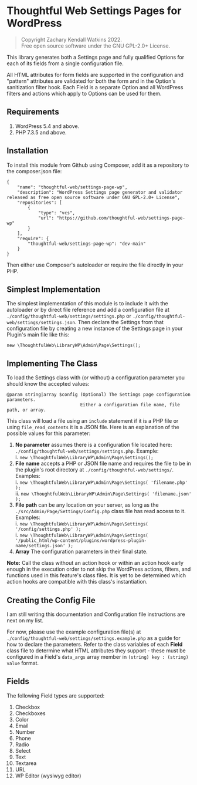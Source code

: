 # Thoughtful Web Settings Pages for WordPress

>Copyright Zachary Kendall Watkins 2022.  
>Free open source software under the GNU GPL-2.0+ License.  

This library generates both a Settings page and fully qualified Options for each of its fields from a single configuration file.

All HTML attributes for form fields are supported in the configuration and "pattern" attributes are validated for both the form and in the Option's sanitization filter hook. Each Field is a separate Option and all WordPress filters and actions which apply to Options can be used for them.

## Requirements

1. WordPress 5.4 and above.
2. PHP 7.3.5 and above.

## Installation

To install this module from Github using Composer, add it as a repository to the composer.json file:

```
{
    "name": "thoughtful-web/settings-page-wp",
    "description": "WordPress Settings page generator and validator released as free open source software under GNU GPL-2.0+ License",
	"repositories": [
		{
			"type": "vcs",
			"url": "https://github.com/thoughtful-web/settings-page-wp"
		}
	],
	"require": {
		"thoughtful-web/settings-page-wp": "dev-main"
	}
}
```

Then either use Composer's autoloader or require the file directly in your PHP.

## Simplest Implementation

The simplest implementation of this module is to include it with the autoloader or by direct file reference and add a configuration file at `./config/thoughtful-web/settings/settings.php` or `./config/thoughtful-web/settings/settings.json`. Then declare the Settings from that configuration file by creating a new instance of the Settings page in your Plugin's main file like this:  

```
new \ThoughtfulWeb\LibraryWP\Admin\Page\Settings();
```

## Implementing The Class

To load the Settings class with (or without) a configuration parameter you should know the accepted values:

```
@param string|array $config (Optional) The Settings page configuration parameters.
                            Either a configuration file name, file path, or array.
```

This class will load a file using an `include` statement if it is a PHP file or using `file_read_contents` it is a JSON file. Here is an explanation of the possible values for this parameter:

1. **No parameter** assumes there is a configuration file located here: `./config/thoughtful-web/settings/settings.php`. Example:  
   i. `new \ThoughtfulWeb\LibraryWP\Admin\Page\Settings();`  
2. **File name** accepts a PHP or JSON file name and requires the file to be in the plugin's root directory at `./config/thoughtful-web/settings/`. Examples:  
   i. `new \ThoughtfulWeb\LibraryWP\Admin\Page\Settings( 'filename.php' );`  
   ii. `new \ThoughtfulWeb\LibraryWP\Admin\Page\Settings( 'filename.json' );`  
3. **File path** can be any location on your server, as long as the `./src/Admin/Page/Settings/Config.php` class file has read access to it. Examples:  
   i. `new \ThoughtfulWeb\LibraryWP\Admin\Page\Settings( '/config/settings.php' );`  
   i. `new \ThoughtfulWeb\LibraryWP\Admin\Page\Settings( '/public_html/wp-content/plugins/wordpress-plugin-name/settings.json' );`  
4. **Array** The configuration parameters in their final state.

**Note:** Call the class without an action hook or within an action hook early enough in the execution order to not skip the WordPress actions, filters, and functions used in this feature's class files. It is yet to be determined which action hooks are compatible with this class's instantiation.

## Creating the Config File

I am still writing this documentation and Configuration file instructions are next on my list.

For now, please use the example configuration file(s) at `./config/thoughtful-web/settings/settings.example.php` as a guide for how to declare the parameters. Refer to the class variables of each **Field** class file to determine what HTML attributes they support - these must be configured in a Field's `data_args` array member in `(string) key : (string) value` format.

## Fields

The following Field types are supported:

1. Checkbox
2. Checkboxes
3. Color
4. Email
5. Number
6. Phone
7. Radio
8. Select
9. Text
10. Textarea
11. URL
12. WP Editor (wysiwyg editor)
